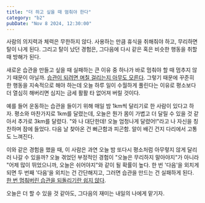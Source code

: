 ```yaml
---
title: "더 하고 싶을 때 멈춰야 한다"
category: "b2"
pubDate: "Nov 8 2024, 12:30:00"
---
```


사람의 의지력과 체력은 무한하지 않다. 사용하는 만큼 휴식을 취해줘야 하고, 무리하면 탈이 나게 된다. 그리고 탈이 났던 경험은, 그다음에 다시 같은 혹은 비슷한 행동을 취할 때 방해가 된다.

새로운 습관을 만들고 싶을 때 실패하는 큰 이유 중 하나가 바로 멈춰야 할 때 멈추지 않기 때문이 아닐까. [습관이 되려면 며칠 걸리는지 아무도 모른다](/note/습관이-되려면-며칠-걸리는지-아무도-모른다). 그렇기 때문에 꾸준히 한 행동을 지속적으로 해야 하는데 오늘 하루 일이 수월하게 풀린다는 이유로 평소보다 더 열심히 해버리면 심지는 금세 활활 타 없어져 버릴 것이다.

예를 들어 운동하는 습관을 들이기 위해 매일 밤 1km씩 달리기로 한 사람이 있다고 하자. 평소와 마찬가지로 1km를 달렸는데, 오늘은 뭔가 몸이 가볍고 더 달릴 수 있을 것 같아서 추가로 3km를 달렸다. "와 나 대단한데! 오늘 엄청나게 달렸어!"라고 나 자신을 칭찬하며 잠에 들었다. 다음 날 찾아온 건 뻐근함과 피곤함. 알이 배긴 건지 다리에서 고통도 느껴진다.

이와 같은 경험을 했을 때, 이 사람은 과연 오늘 밤 또다시 평소처럼 아무렇지 않게 달리러 나갈 수 있을까? 오늘 겪었던 부정적인 경험이 "오늘은 무리하지 말아야지"가 아니라 "어제 많이 뛰었으니까, 오늘은 쉬어야지"와 같이 될 확률이 높다. 한 번 '다음'을 외치게 되면 두 번째 '다음'을 외치는 건 간단해지고, 그러면 습관을 만드는 건 실패하게 된다. [한 번 멈춰버린 습관을 되돌리기란 쉽지 않다](/note/한-번-멈춰버린-습관을-되돌리기란-쉽지-않다).

오늘은 더 할 수 있을 것 같아도, 그다음의 재미는 내일의 나에게 맡기자. 